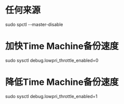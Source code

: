 # 任何来源
sudo spctl --master-disable


# 加快Time Machine备份速度
sudo sysctl debug.lowpri_throttle_enabled=0

# 降低Time Machine备份速度
sudo sysctl debug.lowpri_throttle_enabled=1
